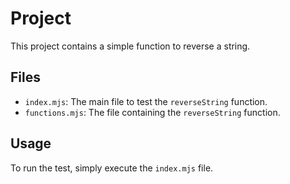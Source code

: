 # Project

This project contains a simple function to reverse a string.

## Files

- `index.mjs`: The main file to test the `reverseString` function.
- `functions.mjs`: The file containing the `reverseString` function.

## Usage

To run the test, simply execute the `index.mjs` file.